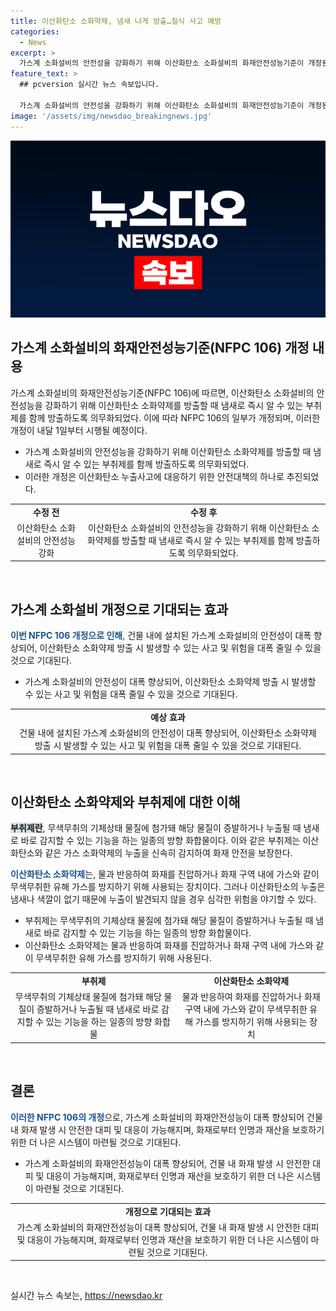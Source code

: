 ```yaml
---
title: 이산화탄소 소화약제, 냄새 나게 방출…질식 사고 예방
categories:
  - News
excerpt: >
  가스계 소화설비의 안전성을 강화하기 위해 이산화탄소 소화설비의 화재안전성능기준이 개정된다. 새로운 규정에 따르면 이산화탄소 소화시 부취제가 함께 방출되며, 오조작 방지를 위해 보호장치가 설치된다. 또한, 고압배출장치를 통해 소화가스를 외부로 배출하여 안전성을 향상시킬 예정이다. 이번 개정으로 건물 내 소화설비가 설치된 장소의 안전성이 향상될 것으로 기대된다.
feature_text: >
  ## pcversion 실시간 뉴스 속보입니다.

  가스계 소화설비의 안전성을 강화하기 위해 이산화탄소 소화설비의 화재안전성능기준이 개정된다. 새로운 규정에 따르면 이산화탄소 소화시 부취제가 함께 방출되며, 오조작 방지를 위해 보호장치가 설치된다. 또한, 고압배출장치를 통해 소화가스를 외부로 배출하여 안전성을 향상시킬 예정이다. 이번 개정으로 건물 내 소화설비가 설치된 장소의 안전성이 향상될 것으로 기대된다.
image: '/assets/img/newsdao_breakingnews.jpg'
---
```


<p><img src="/assets/img/newsdao_breakingnews.jpg" alt="pcversion 속보" /></p>

<h2 data-ke-size="size26">가스계 소화설비의 화재안전성능기준(NFPC 106) 개정 내용</h2>

<p data-ke-size="size16">가스계 소화설비의 화재안전성능기준(NFPC 106)에 따르면, 이산화탄소 소화설비의 안전성능을 강화하기 위해 이산화탄소 소화약제를 방출할 때 냄새로 즉시 알 수 있는 부취제를 함께 방출하도록 의무화되었다. 이에 따라 NFPC 106의 일부가 개정되며, 이러한 개정이 내달 1일부터 시행될 예정이다.</p>

<ul>
    <li>가스계 소화설비의 안전성능을 강화하기 위해 이산화탄소 소화약제를 방출할 때 냄새로 즉시 알 수 있는 부취제를 함께 방출하도록 의무화되었다.</li>
    <li>이러한 개정은 이산화탄소 누출사고에 대응하기 위한 안전대책의 하나로 추진되었다.</li>
</ul>

<table>
    <tr>
        <td style="text-align: center; height: 17px;"><b>수정 전</b></td>
        <td style="text-align: center; height: 17px;"><b>수정 후</b></td>
    </tr>
    <tr>
        <td style="text-align: center;">이산화탄소 소화설비의 안전성능 강화</td>
        <td style="text-align: center;">이산화탄소 소화설비의 안전성능을 강화하기 위해 이산화탄소 소화약제를 방출할 때 냄새로 즉시 알 수 있는 부취제를 함께 방출하도록 의무화되었다.</td>
    </tr>
</table>

<p data-ke-size="size16">&nbsp;</p>

<h2 data-ke-size="size26">가스계 소화설비 개정으로 기대되는 효과</h2>

<p data-ke-size="size16"><b><span style="color: #1a5490;">이번 NFPC 106 개정으로 인해</span></b>, 건물 내에 설치된 가스계 소화설비의 안전성이 대폭 향상되어, 이산화탄소 소화약제 방출 시 발생할 수 있는 사고 및 위험을 대폭 줄일 수 있을 것으로 기대된다.</p>

<ul>
    <li>가스계 소화설비의 안전성이 대폭 향상되어, 이산화탄소 소화약제 방출 시 발생할 수 있는 사고 및 위험을 대폭 줄일 수 있을 것으로 기대된다.</li>
</ul>

<table>
    <tr>
        <td style="text-align: center; height: 17px;"><b>예상 효과</b></td>
    </tr>
    <tr>
        <td style="text-align: center;">건물 내에 설치된 가스계 소화설비의 안전성이 대폭 향상되어, 이산화탄소 소화약제 방출 시 발생할 수 있는 사고 및 위험을 대폭 줄일 수 있을 것으로 기대된다.</td>
    </tr>
</table>

<p data-ke-size="size16">&nbsp;</p>

<h2 data-ke-size="size26">이산화탄소 소화약제와 부취제에 대한 이해</h2>

<p data-ke-size="size16"><b><span style="background-color: #21538527;">부취제란</span></b>, 무색무취의 기체상태 물질에 첨가돼 해당 물질이 증발하거나 누출될 때 냄새로 바로 감지할 수 있는 기능을 하는 일종의 방향 화합물이다. 이와 같은 부취제는 이산화탄소와 같은 가스 소화약제의 누출을 신속히 감지하여 화재 안전을 보장한다.</p>

<p data-ke-size="size16"><b><span style="color: #1a5490;">이산화탄소 소화약제</span></b>는, 물과 반응하여 화재를 진압하거나 화재 구역 내에 가스와 같이 무색무취한 유해 가스를 방지하기 위해 사용되는 장치이다. 그러나 이산화탄소의 누출은 냄새나 색깔이 없기 때문에 누출이 발견되지 않을 경우 심각한 위험을 야기할 수 있다.</p>

<ul>
    <li>부취제는 무색무취의 기체상태 물질에 첨가돼 해당 물질이 증발하거나 누출될 때 냄새로 바로 감지할 수 있는 기능을 하는 일종의 방향 화합물이다.</li>
    <li>이산화탄소 소화약제는 물과 반응하여 화재를 진압하거나 화재 구역 내에 가스와 같이 무색무취한 유해 가스를 방지하기 위해 사용된다.</li>
</ul>

<table>
    <tr>
        <td style="text-align: center; height: 17px;"><b>부취제</b></td>
        <td style="text-align: center; height: 17px;"><b>이산화탄소 소화약제</b></td>
    </tr>
    <tr>
        <td style="text-align: center;">무색무취의 기체상태 물질에 첨가돼 해당 물질이 증발하거나 누출될 때 냄새로 바로 감지할 수 있는 기능을 하는 일종의 방향 화합물</td>
        <td style="text-align: center;">물과 반응하여 화재를 진압하거나 화재 구역 내에 가스와 같이 무색무취한 유해 가스를 방지하기 위해 사용되는 장치</td>
    </tr>
</table>

<p data-ke-size="size16">&nbsp;</p>

<h2 data-ke-size="size26">결론</h2>

<p data-ke-size="size16"><b><span style="color: #1a5490;">이러한 NFPC 106의 개정</span></b>으로, 가스계 소화설비의 화재안전성능이 대폭 향상되어 건물 내 화재 발생 시 안전한 대피 및 대응이 가능해지며, 화재로부터 인명과 재산을 보호하기 위한 더 나은 시스템이 마련될 것으로 기대된다.</p>

<ul>
    <li>가스계 소화설비의 화재안전성능이 대폭 향상되어, 건물 내 화재 발생 시 안전한 대피 및 대응이 가능해지며, 화재로부터 인명과 재산을 보호하기 위한 더 나은 시스템이 마련될 것으로 기대된다.</li>
</ul>

<table>
    <tr>
        <td style="text-align: center; height: 17px;"><b>개정으로 기대되는 효과</b></td>
    </tr>
    <tr>
        <td style="text-align: center;">가스계 소화설비의 화재안전성능이 대폭 향상되어, 건물 내 화재 발생 시 안전한 대피 및 대응이 가능해지며, 화재로부터 인명과 재산을 보호하기 위한 더 나은 시스템이 마련될 것으로 기대된다.</td>
    </tr>
</table>

<p data-ke-size="size16">&nbsp;</p>
실시간 뉴스 속보는, <a href="https://newsdao.kr" rel="dofollow">https://newsdao.kr</a>


